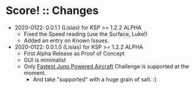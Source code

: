 # Score! :: Changes

* 2020-0122: 0.0.1.1 (Lisias) for KSP >= 1.2.2 ALPHA
	+ Fixed the Speed reading (use the Surface, Luke!)
	+ Added an entry on Known Issues.
* 2020-0122: 0.0.1.0 (Lisias) for KSP >= 1.2.2 ALPHA
	+ First Alpha Release as Proof of Concept
	+ GUI is minimalist
	+ Only [Fastest Juno Powered Aircraft](https://forum.kerbalspaceprogram.com/index.php?/topic/191034-fastest-juno-powered-airplane/) Challenge is supported at the moment.
		- And take "supported" with a huge grain of salt. :)
